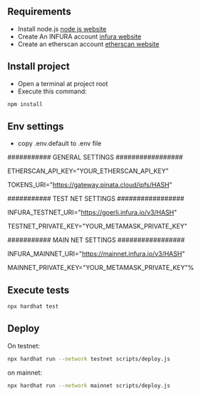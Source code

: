 ## Requirements
- Install node.js [node js website](https://nodejs.org/en/)
- Create An INFURA account [infura website](https://infura.io)
- Create an etherscan account [etherscan website](https://etherscan.io/register)

## Install project
- Open a terminal at project root
- Execute this command:

```bash
npm install
```

## Env settings

- copy .env.default to .env file

########### GENERAL SETTINGS #################

ETHERSCAN_API_KEY="YOUR_ETHERSCAN_API_KEY"

TOKENS_URI="https://gateway.pinata.cloud/ipfs/HASH"

########### TEST NET SETTINGS #################

INFURA_TESTNET_URI="https://goerli.infura.io/v3/HASH"

TESTNET_PRIVATE_KEY="YOUR_METAMASK_PRIVATE_KEY"

########### MAIN NET SETTINGS #################

INFURA_MAINNET_URI="https://mainnet.infura.io/v3/HASH"

MAINNET_PRIVATE_KEY="YOUR_METAMASK_PRIVATE_KEY"%

## Execute tests
```bash
npx hardhat test   

```

## Deploy
On testnet:
```bash
npx hardhat run --network testnet scripts/deploy.js

```

on mainnet:
```bash
npx hardhat run --network mainnet scripts/deploy.js

```
